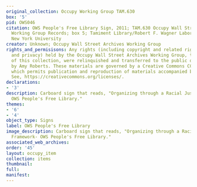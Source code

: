 ```yaml
---
original_collection: Occupy Working Group TAM.630
box: '5'
pid: OWS046
citation: OWS People's Free Library Sign, 2011; TAM.630 Occupy Wall Street Archives
  Working Group Records; box 5; Tamiment Library/Robert F. Wagner Labor Archives,
  New York University
creator: Unknown; Occupy Wall Street Archives Working Group
rights_and_permisisons: Any rights (including copyright and related rights to publicity
  and privacy) held by the Occupy Wall Street Archives Working Group, the creator
  of this collection, were relinquished and transferred to the public domain in 2013
  by Amy Roberts. These materials are governed by a Creative Commons CC0 license,
  which permits publication and reproduction of materials accompanied by full attribution.
  See, https://creativecommons.org/licenses/.
declarations:
- '3'
description: Carboard sign that reads, "Organizing through a Racial Justice Framework-
  OWS People's Free Library."
themes:
- '6'
- '4'
object_type: Signs
label: OWS People's Free Library
image_description: Carboard sign that reads, "Organizing through a Racial Justice
  Framework- OWS People's Free Library."
associated_web_archives:
order: '45'
layout: occupy_item
collection: items
thumbnail:
full:
manifest:
---
```

